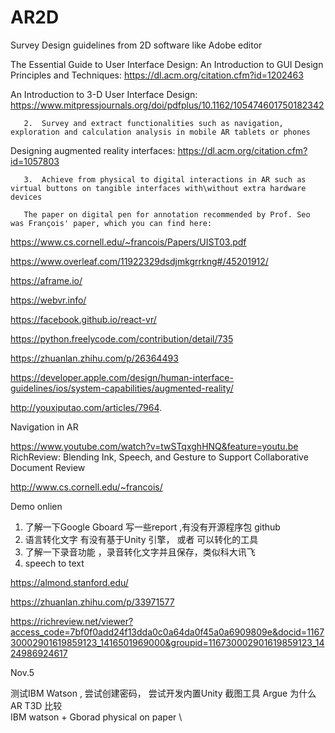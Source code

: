 # AR2D

 Survey Design guidelines from 2D software like Adobe editor  

The Essential Guide to User Interface Design: An Introduction to GUI Design Principles and Techniques: https://dl.acm.org/citation.cfm?id=1202463
 
An Introduction to 3-D User Interface Design: https://www.mitpressjournals.org/doi/pdfplus/10.1162/105474601750182342
 

       2.  Survey and extract functionalities such as navigation, exploration and calculation analysis in mobile AR tablets or phones  
 

Designing augmented reality interfaces: https://dl.acm.org/citation.cfm?id=1057803

       3.  Achieve from physical to digital interactions in AR such as virtual buttons on tangible interfaces with\without extra hardware devices 
       
       The paper on digital pen for annotation recommended by Prof. Seo was François' paper, which you can find here:
https://www.cs.cornell.edu/~francois/Papers/UIST03.pdf

https://www.overleaf.com/11922329dsdjmkgrrkng#/45201912/ 

https://aframe.io/

https://webvr.info/



https://facebook.github.io/react-vr/ 

https://python.freelycode.com/contribution/detail/735



https://zhuanlan.zhihu.com/p/26364493 



https://developer.apple.com/design/human-interface-guidelines/ios/system-capabilities/augmented-reality/

http://youxiputao.com/articles/7964. 

Navigation in AR 


https://www.youtube.com/watch?v=twSTqxghHNQ&feature=youtu.be    RichReview: Blending Ink, Speech, and Gesture to Support Collaborative Document Review

http://www.cs.cornell.edu/~francois/   

Demo onlien 

1. 了解一下Google Gboard 写一些report ,有没有开源程序包 github 
2. 语言转化文字 有没有基于Unity 引擎， 或者 可以转化的工具
3. 了解一下录音功能 ，录音转化文字并且保存，类似科大讯飞
4. speech to text   

https://almond.stanford.edu/

https://zhuanlan.zhihu.com/p/33971577

https://richreview.net/viewer?access_code=7bf0f0add24f13dda0c0a64da0f45a0a6909809e&docid=116730002901619859123_1416501969000&groupid=116730002901619859123_1424986924617

Nov.5 

测试IBM Watson , 尝试创建密码，
尝试开发内置Unity 截图工具 
Argue 为什么 AR T3D 比较  
IBM watson + Gborad 
physical on paper 
\
 































